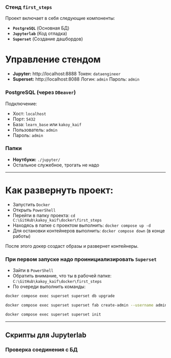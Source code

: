 ### Стенд `first_steps`

Проект включает в себя следующие компоненты:
- **`PostgreSQL`** (Основная БД)
- **`Jupyterlab`** (Код отладка)
- **`Superset`** (Создание дашбордов)

# Управление стендом

- **Jupyter:** http://localhost:8888 Токен: `dataengineer`
- **Superset:** http://localhost:8088 Логин: `admin` Пароль: `admin`

### PostgreSQL (через `DBeaver`)
Подключение:
- Хост: `localhost`
- Порт: `5432`
- База: `learn_base` или `kakoy_kaif`
- Пользователь: `admin`
- Пароль: `admin`

### Папки

- **Ноутбуки:** `./jupyter/`
- Остальное служебное, трогать не надо



--------

# Как развернуть проект:
- Запустить `Docker`
- Открыть `PowerShell`
- Перейти в папку проекта: `cd C:\GitHub\kakoy_kaif\docker\first_steps`
- Находясь в папке с проектом выполнить: `docker compose up -d`
- Для остановки контейнеров выполнить: `docker compose down` (в конце работы) 

После этого докер создаст образы и развернет контейнеры.

### При первом запуске надо проинициализировать `Superset`

- Зайти в `PowerShell`
- Обратить внимание, что ты в рабочей папке: `C:\GitHub\kakoy_kaif\docker\first_steps`
- По очереди выполнить команды:
```bash
docker compose exec superset superset db upgrade

docker compose exec superset superset fab create-admin --username admin --firstname Admin --lastname User --email admin@example.com --password admin

docker compose exec superset superset init
```

--------------

## Скрипты для Jupyterlab

### Проверка соединения с БД

```python

```


